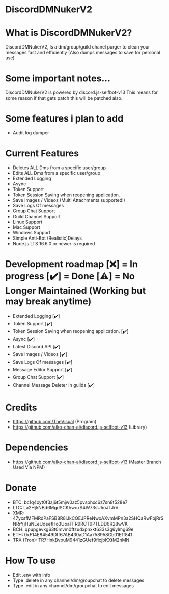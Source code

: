 # DiscordDMNukerV2

# What is DiscordDMNukerV2?
DiscordDMNukerV2, Is a dm/group/guild chanel purger to clean your messages fast and efficiently (Also dumps messages to save for personal use)

# Some important notes...
DiscordDMNukerV2 is powered by discord.js-selfbot-v13 This means for some reason if that gets patch this will be patched also.

# Some features i plan to add
- Audit log dumper

# Current Features
- Deletes ALL Dms from a specific user/group
- Edits ALL Dms from a specific user/group
- Extended Logging
- Async
- Token Support
- Token Session Saving when reopening application.
- Save Images / Videos (Multi Attachments supported!)
- Save Logs Of messages
- Group Chat Support
- Guild Channel Support
- Linux Support
- Mac Support
- Windows Support
- Simple Anti-Bot (Realistic)Delays
- Node.js LTS 16.6.0 or newer is required

# Development roadmap [❌] = In progress [✔️] = Done [⚠️] = No Longer Maintained (Working but may break anytime)
- Extended Logging [✔️]
- Token Support  [✔️]
- Token Session Saving when reopening application. [✔️]
- Async [✔️]
- Latest Discord API [✔️]
- Save Images / Videos [✔️]
- Save Logs Of messages [✔️]
- Message Editor Support [✔️]
- Group Chat Support [✔️]
- Channel Message Deleter In guilds [✔️]

# Credits
- https://github.com/TheVisual (Program)
- https://github.com/aiko-chan-ai/discord.js-selfbot-v13 (Library)

# Dependencies
- https://github.com/aiko-chan-ai/discord.js-selfbot-v13 (Master Branch Used Via NPM)

# Donate
- BTC: bc1q4xyt0f3aj6t5mjw0az5pvsphxc6z7sn8t528e7
- LTC: La2Hj5NBd6MgdSCKhwcxS4W73sU5oJTJrV
- XMR: 47yxsfMFMRdPaFSB8R8iJkCQEJPReNwxAXvmMPn3a2SHQaRwFbjRrSNRrYjHuNEeUdeefHo3UoaFFR9RCT9PTLDD6R28wVK
- BCH: qpupgevkg63t0mvm0ftzudxpnxkt633s3g6ylmg69e
- ETH: 0xF14E84549Dff67AB430aD1Aa758958Cb01E1f841
- TRX (Tron): TR7HnkBvpuM9441zGUef9ficjbKXtM2nMN

# How To use
- Edit .env with info
- Type .delete in any channel/dm/groupchat to delete messages
- Type .edit in any channel/dm/groupchat to edit messages
